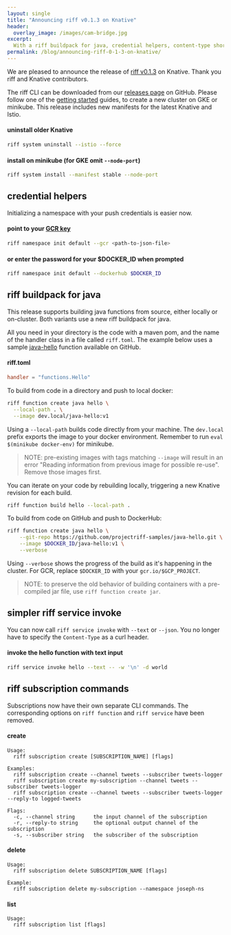 ```yaml
---
layout: single
title: "Announcing riff v0.1.3 on Knative"
header:
  overlay_image: /images/cam-bridge.jpg
excerpt:
  With a riff buildpack for java, credential helpers, content-type shortcuts, and subscription commands
permalink: /blog/announcing-riff-0-1-3-on-knative/
---
```


We are pleased to announce the release of [riff v0.1.3](https://github.com/projectriff/riff/releases/tag/v0.1.3) on Knative. Thank you riff and Knative contributors.

The riff CLI can be downloaded from our [releases page](https://github.com/projectriff/riff/releases/tag/v0.1.3) on GitHub. Please follow one of the [getting started](/docs) guides, to create a new cluster on GKE or minikube. This release includes new manifests for the latest Knative and Istio.

#### uninstall older Knative
```sh
riff system uninstall --istio --force
```

#### install on minikube (for GKE omit `--node-port`)
```sh
riff system install --manifest stable --node-port
```

## credential helpers
Initializing a namespace with your push credentials is easier now. 

#### point to your [GCR key](/docs/getting-started-with-knative-riff-on-gke/#create-a-kubernetes-secret-for-pushing-images-to-gcr)
```sh
riff namespace init default --gcr <path-to-json-file>
```

#### or enter the password for your $DOCKER_ID when prompted
```sh
riff namespace init default --dockerhub $DOCKER_ID
```

## riff buildpack for java
This release supports building java functions from source, either locally or on-cluster. Both variants use a new riff buildpack for java. 

All you need in your directory is the code with a maven pom, and the name of the handler class in a file called `riff.toml`. The example below uses a sample [java-hello](https://github.com/projectriff-samples/java-hello) function available on GitHub.

#### riff.toml
```toml
handler = "functions.Hello"
```

To build from code in a directory and push to local docker:

```sh
riff function create java hello \
  --local-path . \
  --image dev.local/java-hello:v1
```
Using a `--local-path` builds code directly from your machine. The `dev.local` prefix exports the image to your docker environment. Remember to run `eval $(minikube docker-env)` for minikube.


> NOTE: pre-existing images with tags matching `--image` will result in an error "Reading information from previous image for possible re-use". Remove those images first.

You can iterate on your code by rebuilding locally, triggering a new Knative revision for each build.
```sh
riff function build hello --local-path .
```
To build from code on GitHub and push to DockerHub: 
```sh
riff function create java hello \
    --git-repo https://github.com/projectriff-samples/java-hello.git \
    --image $DOCKER_ID/java-hello:v1 \
    --verbose
```
Using `--verbose` shows the progress of the build as it's happening in the cluster. For GCR, replace `$DOCKER_ID` with your `gcr.io/$GCP_PROJECT`. 

> NOTE: to preserve the old behavior of building containers with a pre-compiled jar file, use `riff function create jar`. 

## simpler riff service invoke 
You can now call `riff service invoke` with `--text` or `--json`. You no longer have to specify the `Content-Type` as a curl header.

#### invoke the hello function with text input
```sh
riff service invoke hello --text -- -w '\n' -d world
```

## riff subscription commands
Subscriptions now have their own separate CLI commands. The corresponding options on `riff function` and `riff service` have been removed.

#### create
```
Usage:
  riff subscription create [SUBSCRIPTION_NAME] [flags]

Examples:
  riff subscription create --channel tweets --subscriber tweets-logger
  riff subscription create my-subscription --channel tweets --subscriber tweets-logger
  riff subscription create --channel tweets --subscriber tweets-logger --reply-to logged-tweets

Flags:
  -c, --channel string      the input channel of the subscription
  -r, --reply-to string     the optional output channel of the subscription
  -s, --subscriber string   the subscriber of the subscription
```

#### delete
```
Usage:
  riff subscription delete SUBSCRIPTION_NAME [flags]

Example:
  riff subscription delete my-subscription --namespace joseph-ns
```

#### list
```
Usage:
  riff subscription list [flags]
```